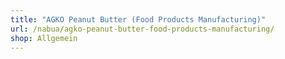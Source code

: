 ```yaml
---
title: "AGKO Peanut Butter (Food Products Manufacturing)"
url: /nabua/agko-peanut-butter-food-products-manufacturing/
shop: Allgemein
---
```

